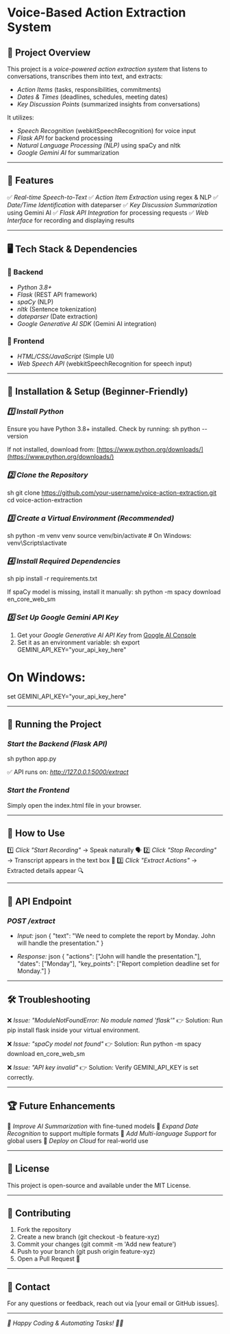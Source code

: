 # Voice-Based Action Extraction System

## 📌 Project Overview
This project is a *voice-powered action extraction system* that listens to conversations, transcribes them into text, and extracts:
- *Action Items* (tasks, responsibilities, commitments)
- *Dates & Times* (deadlines, schedules, meeting dates)
- *Key Discussion Points* (summarized insights from conversations)

It utilizes:
- *Speech Recognition* (webkitSpeechRecognition) for voice input
- *Flask API* for backend processing
- *Natural Language Processing (NLP)* using spaCy and nltk
- *Google Gemini AI* for summarization

---

## 📂 Features
✅ *Real-time Speech-to-Text*
✅ *Action Item Extraction* using regex & NLP
✅ *Date/Time Identification* with dateparser
✅ *Key Discussion Summarization* using Gemini AI
✅ *Flask API Integration* for processing requests
✅ *Web Interface* for recording and displaying results

---

## 🖥 Tech Stack & Dependencies
### 🔹 Backend
- *Python 3.8+*
- *Flask* (REST API framework)
- *spaCy* (NLP)
- *nltk* (Sentence tokenization)
- *dateparser* (Date extraction)
- *Google Generative AI SDK* (Gemini AI integration)

### 🔹 Frontend
- *HTML/CSS/JavaScript* (Simple UI)
- *Web Speech API* (webkitSpeechRecognition for speech input)

---

## 🚀 Installation & Setup (Beginner-Friendly)

### *1️⃣ Install Python*
Ensure you have Python 3.8+ installed. Check by running:
sh
python --version

If not installed, download from: [https://www.python.org/downloads/](https://www.python.org/downloads/)

### *2️⃣ Clone the Repository*
sh
git clone https://github.com/your-username/voice-action-extraction.git
cd voice-action-extraction


### *3️⃣ Create a Virtual Environment (Recommended)*
sh
python -m venv venv
source venv/bin/activate  # On Windows: venv\Scripts\activate


### *4️⃣ Install Required Dependencies*
sh
pip install -r requirements.txt

If spaCy model is missing, install it manually:
sh
python -m spacy download en_core_web_sm


### *5️⃣ Set Up Google Gemini API Key*
1. Get your *Google Generative AI API Key* from [Google AI Console](https://ai.google.dev/)
2. Set it as an environment variable:
sh
export GEMINI_API_KEY="your_api_key_here"
# On Windows:
set GEMINI_API_KEY="your_api_key_here"


---

## 🏃 Running the Project
### *Start the Backend (Flask API)*
sh
python app.py

✅ API runs on: *http://127.0.0.1:5000/extract*

### *Start the Frontend*
Simply open the index.html file in your browser.

---

## 🎤 How to Use
1️⃣ *Click "Start Recording"* → Speak naturally 🗣
2️⃣ *Click "Stop Recording"* → Transcript appears in the text box 📝
3️⃣ *Click "Extract Actions"* → Extracted details appear 🔍

---

## 📡 API Endpoint
### *POST /extract*
- *Input:*
json
{
  "text": "We need to complete the report by Monday. John will handle the presentation."
}

- *Response:*
json
{
  "actions": ["John will handle the presentation."],
  "dates": ["Monday"],
  "key_points": ["Report completion deadline set for Monday."]
}


---

## 🛠 Troubleshooting
❌ *Issue: "ModuleNotFoundError: No module named 'flask'"*
👉 Solution: Run pip install flask inside your virtual environment.

❌ *Issue: "spaCy model not found"*
👉 Solution: Run python -m spacy download en_core_web_sm

❌ *Issue: "API key invalid"*
👉 Solution: Verify GEMINI_API_KEY is set correctly.

---

## 🏆 Future Enhancements
🔹 *Improve AI Summarization* with fine-tuned models
🔹 *Expand Date Recognition* to support multiple formats
🔹 *Add Multi-language Support* for global users
🔹 *Deploy on Cloud* for real-world use

---

## 📜 License
This project is open-source and available under the MIT License.

---

## 🤝 Contributing
1. Fork the repository
2. Create a new branch (git checkout -b feature-xyz)
3. Commit your changes (git commit -m 'Add new feature')
4. Push to your branch (git push origin feature-xyz)
5. Open a Pull Request 🚀

---

## 📧 Contact
For any questions or feedback, reach out via [your email or GitHub issues].

---

*🚀 Happy Coding & Automating Tasks! 🎤📜*
